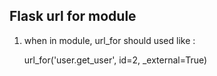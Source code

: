 ## Flask url for module

1. when in module, url_for should used like :

	url_for('user.get_user', id=2, _external=True)

